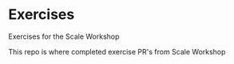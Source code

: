 # Exercises
Exercises for the Scale Workshop

This repo is where completed exercise PR's from Scale Workshop
